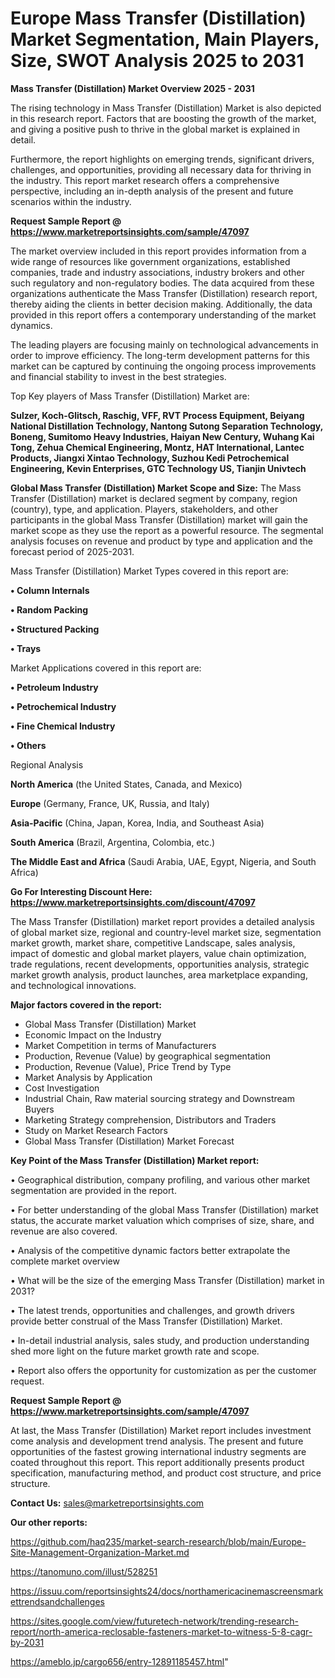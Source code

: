 # Europe Mass Transfer (Distillation) Market Segmentation, Main Players, Size, SWOT Analysis 2025 to 2031

<Strong> Mass Transfer (Distillation) Market Overview 2025 - 2031</strong>

The rising technology in Mass Transfer (Distillation) Market is also depicted in this research report. Factors that are boosting the growth of the market, and giving a positive push to thrive in the global market is explained in detail.

Furthermore, the report highlights on emerging trends, significant drivers, challenges, and opportunities, providing all necessary data for thriving in the industry. This report market research offers a comprehensive perspective, including an in-depth analysis of the present and future scenarios within the industry.

<strong>Request Sample Report @ <a href=https://www.marketreportsinsights.com/sample/47097>https://www.marketreportsinsights.com/sample/47097</a></strong>

The market overview included in this report provides information from a wide range of resources like government organizations, established companies, trade and industry associations, industry brokers and other such regulatory and non-regulatory bodies. The data acquired from these organizations authenticate the Mass Transfer (Distillation) research report, thereby aiding the clients in better decision making. Additionally, the data provided in this report offers a contemporary understanding of the market dynamics.

The leading players are focusing mainly on technological advancements in order to improve efficiency. The long-term development patterns for this market can be captured by continuing the ongoing process improvements and financial stability to invest in the best strategies.

Top Key players of Mass Transfer (Distillation) Market are:

<strong>Sulzer, Koch-Glitsch, Raschig, VFF, RVT Process Equipment, Beiyang National Distillation Technology, Nantong Sutong Separation Technology, Boneng, Sumitomo Heavy Industries, Haiyan New Century, Wuhang Kai Tong, Zehua Chemical Engineering, Montz, HAT International, Lantec Products, Jiangxi Xintao Technology, Suzhou Kedi Petrochemical Engineering, Kevin Enterprises, GTC Technology US, Tianjin Univtech</strong>

<strong><b>Global Mass Transfer (Distillation) Market Scope and Size:</b></strong>
The Mass Transfer (Distillation) market is declared segment by company, region (country), type, and application. Players, stakeholders, and other participants in the global Mass Transfer (Distillation) market will gain the market scope as they use the report as a powerful resource. The segmental analysis focuses on revenue and product by type and application and the forecast period of 2025-2031.

Mass Transfer (Distillation) Market Types covered in this report are:

<strong>•  Column Internals

•  Random Packing

•  Structured Packing

•  Trays</strong>

Market Applications covered in this report are:

<strong>•  Petroleum Industry

•  Petrochemical Industry

•  Fine Chemical Industry

•  Others</strong> 

Regional Analysis

<strong>North America</strong> (the United States, Canada, and Mexico)

<strong>Europe</strong> (Germany, France, UK, Russia, and Italy)

<strong>Asia-Pacific</strong> (China, Japan, Korea, India, and Southeast Asia)

<strong>South America</strong> (Brazil, Argentina, Colombia, etc.)

<strong>The Middle East and Africa</strong> (Saudi Arabia, UAE, Egypt, Nigeria, and South Africa)

<strong>Go For Interesting Discount Here: <a href=https://www.marketreportsinsights.com/discount/47097>https://www.marketreportsinsights.com/discount/47097</a></strong>

The Mass Transfer (Distillation) market report provides a detailed analysis of global market size, regional and country-level market size, segmentation market growth, market share, competitive Landscape, sales analysis, impact of domestic and global market players, value chain optimization, trade regulations, recent developments, opportunities analysis, strategic market growth analysis, product launches, area marketplace expanding, and technological innovations.

<strong><b>Major factors covered in the report:</b></strong>
<ul>
  <li>Global Mass Transfer (Distillation) Market </li>
  <li>Economic Impact on the Industry</li>
  <li>Market Competition in terms of Manufacturers</li>
  <li>Production, Revenue (Value) by geographical segmentation</li>
  <li>Production, Revenue (Value), Price Trend by Type</li>
  <li>Market Analysis by Application</li>
  <li>Cost Investigation</li>
  <li>Industrial Chain, Raw material sourcing strategy and Downstream Buyers</li>
  <li>Marketing Strategy comprehension, Distributors and Traders</li>
  <li>Study on Market Research Factors</li>
  <li>Global Mass Transfer (Distillation) Market Forecast</li>
</ul>

<strong><b>Key Point of the Mass Transfer (Distillation) Market report:</b></strong>

• Geographical distribution, company profiling, and various other market segmentation are provided in the report.

• For better understanding of the global Mass Transfer (Distillation) market status, the accurate market valuation which comprises of size, share, and revenue are also covered.

• Analysis of the competitive dynamic factors better extrapolate the complete market overview

• What will be the size of the emerging Mass Transfer (Distillation) market in 2031?

• The latest trends, opportunities and challenges, and growth drivers provide better construal of the Mass Transfer (Distillation) Market.

• In-detail industrial analysis, sales study, and production understanding shed more light on the future market growth rate and scope.

• Report also offers the opportunity for customization as per the customer request.

<strong>Request Sample Report @ <a href=https://www.marketreportsinsights.com/sample/47097>https://www.marketreportsinsights.com/sample/47097</a></strong>

At last, the Mass Transfer (Distillation) Market report includes investment come analysis and development trend analysis. The present and future opportunities of the fastest growing international industry segments are coated throughout this report. This report additionally presents product specification, manufacturing method, and product cost structure, and price structure.

<strong>Contact Us:</strong>
sales@marketreportsinsights.com

<strong>Our other reports:</strong>

<a href=https://github.com/haq235/market-search-research/blob/main/Europe-Site-Management-Organization-Market.md>https://github.com/haq235/market-search-research/blob/main/Europe-Site-Management-Organization-Market.md</a>

<a href=https://tanomuno.com/illust/528251>https://tanomuno.com/illust/528251</a>

<a href=https://issuu.com/reportsinsights24/docs/northamericacinemascreensmarkettrendsandchallenges>https://issuu.com/reportsinsights24/docs/northamericacinemascreensmarkettrendsandchallenges</a>

<a href=https://sites.google.com/view/futuretech-network/trending-research-report/north-america-reclosable-fasteners-market-to-witness-5-8-cagr-by-2031>https://sites.google.com/view/futuretech-network/trending-research-report/north-america-reclosable-fasteners-market-to-witness-5-8-cagr-by-2031</a>

<a href=https://ameblo.jp/cargo656/entry-12891185457.html>https://ameblo.jp/cargo656/entry-12891185457.html</a>"
